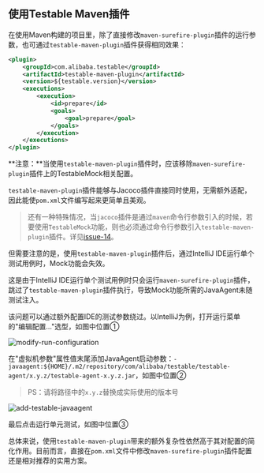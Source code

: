 使用Testable Maven插件
---

在使用Maven构建的项目里，除了直接修改`maven-surefire-plugin`插件的运行参数，也可通过`testable-maven-plugin`插件获得相同效果：

```xml
<plugin>
    <groupId>com.alibaba.testable</groupId>
    <artifactId>testable-maven-plugin</artifactId>
    <version>${testable.version}</version>
    <executions>
        <execution>
            <id>prepare</id>
            <goals>
                <goal>prepare</goal>
            </goals>
        </execution>
    </executions>
</plugin>
```

**注意：**当使用`testable-maven-plugin`插件时，应该移除`maven-surefire-plugin`插件上的TestableMock相关配置。

`testable-maven-plugin`插件能够与Jacoco插件直接同时使用，无需额外适配，因此能使`pom.xml`文件编写起来更简单且美观。

> 还有一种特殊情况，当`jacoco`插件是通过`maven`命令行参数引入的时候，若要使用`TestableMock`功能，则也必须通过命令行参数引入`testable-maven-plugin`插件。详见[issue-14](https://github.com/alibaba/testable-mock/issues/14)。

但需要注意的是，使用`testable-maven-plugin`插件后，通过IntelliJ IDE运行单个测试用例时，Mock功能会失效。

这是由于IntelliJ IDE运行单个测试用例时只会运行`maven-surefire-plugin`插件，跳过了`testable-maven-plugin`插件执行，导致Mock功能所需的JavaAgent未随测试注入。

该问题可以通过额外配置IDE的测试参数绕过。以IntelliJ为例，打开运行菜单的"编辑配置..."选型，如图中位置①

![modify-run-configuration](https://testable-code.oss-cn-beijing.aliyuncs.com/modify-run-configuration.png)

在"虚拟机参数"属性值末尾添加JavaAgent启动参数：`-javaagent:${HOME}/.m2/repository/com/alibaba/testable/testable-agent/x.y.z/testable-agent-x.y.z.jar`，如图中位置②

> PS：请将路径中的`x.y.z`替换成实际使用的版本号

![add-testable-javaagent](https://testable-code.oss-cn-beijing.aliyuncs.com/add-testable-javaagent.png)

最后点击运行单元测试，如图中位置③

总体来说，使用`testable-maven-plugin`带来的额外复杂性依然高于其对配置的简化作用。目前而言，直接在`pom.xml`文件中修改`maven-surefire-plugin`插件配置还是相对推荐的实用方案。
